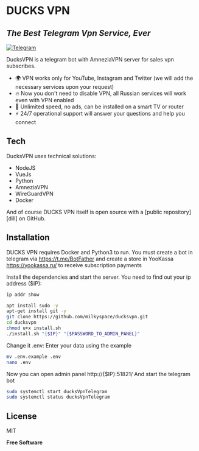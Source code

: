 # DUCKS VPN
## _The Best Telegram Vpn Service, Ever_

[![Telegram](https://img.shields.io/badge/Telegram-2CA5E0?style=for-the-badge&logo=telegram&logoColor=white)](https://t.me/vladimir_kvms)

DucksVPN is a telegram bot with AmneziaVPN server for sales vpn subscribes.

- 🌍 VPN works only for YouTube, Instagram and Twitter (we will add the necessary services upon your request)
- 🔥 Now you don't need to disable VPN, all Russian services will work even with VPN enabled
- 🚀 Unlimited speed, no ads, can be installed on a smart TV or router
- ⚡️ 24/7 operational support will answer your questions and help you connect

## Tech

DucksVPN uses technical solutions:
- NodeJS
- VueJs
- Python
- AmneziaVPN
- WireGuardVPN
- Docker

And of course DUCKS VPN itself is open source with a [public repository][dill] on GitHub.

## Installation

DUCKS VPN requires Docker and Python3 to run.
You must create a bot in telegram via https://t.me/BotFather and create a store in YooKassa https://yookassa.ru/ to receive subscription payments

Install the dependencies and start the server.
You need to find out your ip address ($IP):
```sh
ip addr show
```

```sh
apt install sudo -y
apt-get install git -y
git clone https://github.com/milkyspace/ducksvpn.git
cd ducksvpn
chmod u+x install.sh
./install.sh "{$IP}" "{$PASSWORD_TO_ADMIN_PANEL}"
```

Change it .env: Enter your data using the example
```sh
mv .env.example .env
nano .env
```

Now you can open admin panel http://{$IP}:51821/
And start the telegram bot
```sh
sudo systemctl start ducksVpnTelegram
sudo systemctl status ducksVpnTelegram
```


## License

MIT

**Free Software**
